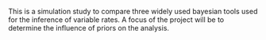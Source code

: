 This is a simulation study to compare three widely used bayesian tools used for the inference of variable rates.
A focus of the project will be to determine the influence of priors on the analysis.
